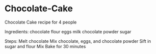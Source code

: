 # Chocolate-Cake
Chocolate Cake recipe for 4 people

Ingredients:
chocolate
flour 
eggs
milk 
chocolate powder 
sugar

Steps:
Melt chocolate
Mix chocolate, eggs, and chocolate powder
Sift in sugar and flour
Mix
Bake for 30 minutes
